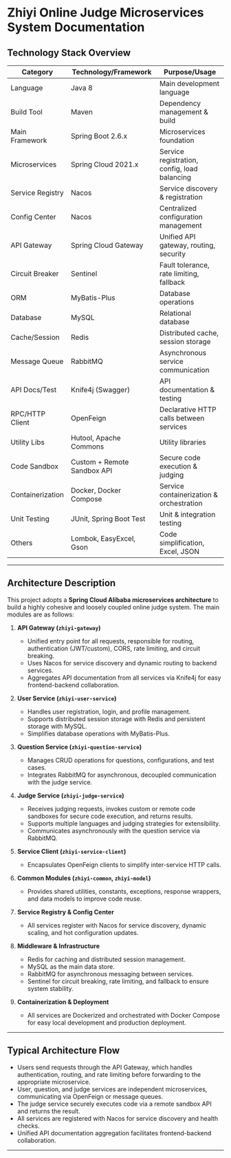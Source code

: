 # Zhiyi Online Judge Microservices System Documentation

## Technology Stack Overview

| Category         | Technology/Framework           | Purpose/Usage                          |
|------------------|-------------------------------|----------------------------------------|
| Language         | Java 8                        | Main development language              |
| Build Tool       | Maven                         | Dependency management & build          |
| Main Framework   | Spring Boot 2.6.x             | Microservices foundation               |
| Microservices    | Spring Cloud 2021.x           | Service registration, config, load balancing |
| Service Registry | Nacos                         | Service discovery & registration       |
| Config Center    | Nacos                         | Centralized configuration management   |
| API Gateway      | Spring Cloud Gateway          | Unified API gateway, routing, security |
| Circuit Breaker  | Sentinel                      | Fault tolerance, rate limiting, fallback|
| ORM              | MyBatis-Plus                  | Database operations                    |
| Database         | MySQL                         | Relational database                    |
| Cache/Session    | Redis                         | Distributed cache, session storage     |
| Message Queue    | RabbitMQ                      | Asynchronous service communication     |
| API Docs/Test    | Knife4j (Swagger)             | API documentation & testing            |
| RPC/HTTP Client  | OpenFeign                     | Declarative HTTP calls between services|
| Utility Libs     | Hutool, Apache Commons        | Utility libraries                      |
| Code Sandbox     | Custom + Remote Sandbox API   | Secure code execution & judging        |
| Containerization | Docker, Docker Compose        | Service containerization & orchestration|
| Unit Testing     | JUnit, Spring Boot Test       | Unit & integration testing             |
| Others           | Lombok, EasyExcel, Gson       | Code simplification, Excel, JSON       |

---

## Architecture Description

This project adopts a **Spring Cloud Alibaba microservices architecture** to build a highly cohesive and loosely coupled online judge system. The main modules are as follows:

1. **API Gateway (`zhiyi-gateway`)**
    - Unified entry point for all requests, responsible for routing, authentication (JWT/custom), CORS, rate limiting, and circuit breaking.
    - Uses Nacos for service discovery and dynamic routing to backend services.
    - Aggregates API documentation from all services via Knife4j for easy frontend-backend collaboration.

2. **User Service (`zhiyi-user-service`)**
    - Handles user registration, login, and profile management.
    - Supports distributed session storage with Redis and persistent storage with MySQL.
    - Simplifies database operations with MyBatis-Plus.

3. **Question Service (`zhiyi-question-service`)**
    - Manages CRUD operations for questions, configurations, and test cases.
    - Integrates RabbitMQ for asynchronous, decoupled communication with the judge service.

4. **Judge Service (`zhiyi-judge-service`)**
    - Receives judging requests, invokes custom or remote code sandboxes for secure code execution, and returns results.
    - Supports multiple languages and judging strategies for extensibility.
    - Communicates asynchronously with the question service via RabbitMQ.

5. **Service Client (`zhiyi-service-client`)**
    - Encapsulates OpenFeign clients to simplify inter-service HTTP calls.

6. **Common Modules (`zhiyi-common`, `zhiyi-model`)**
    - Provides shared utilities, constants, exceptions, response wrappers, and data models to improve code reuse.

7. **Service Registry & Config Center**
    - All services register with Nacos for service discovery, dynamic scaling, and hot configuration updates.

8. **Middleware & Infrastructure**
    - Redis for caching and distributed session management.
    - MySQL as the main data store.
    - RabbitMQ for asynchronous messaging between services.
    - Sentinel for circuit breaking, rate limiting, and fallback to ensure system stability.

9. **Containerization & Deployment**
    - All services are Dockerized and orchestrated with Docker Compose for easy local development and production deployment.

---

## Typical Architecture Flow

- Users send requests through the API Gateway, which handles authentication, routing, and rate limiting before forwarding to the appropriate microservice.
- User, question, and judge services are independent microservices, communicating via OpenFeign or message queues.
- The judge service securely executes code via a remote sandbox API and returns the result.
- All services are registered with Nacos for service discovery and health checks.
- Unified API documentation aggregation facilitates frontend-backend collaboration.

---

